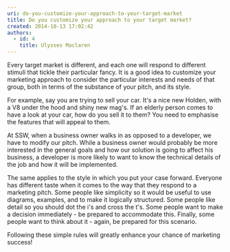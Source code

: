 ```yaml
---
uri: do-you-customize-your-approach-to-your-target-market
title: Do you customize your approach to your target market?
created: 2014-10-13 17:02:42
authors:
  - id: 4
    title: Ulysses Maclaren
---
```





<span class='intro'> <p>Every target market is different, and each one will respond to different stimuli that tickle their particular fancy. It is a good idea to customize your marketing approach to consider the particular interests and needs of that group, both in terms of the substance of your pitch, and its style.</p>
<p>For example, say you are trying to sell your car. It's a nice new Holden, with a V8 under the hood and shiny new mag's. If an elderly person comes to have a look at your car, how do you sell it to them? You need to emphasise the features that will appeal to them.​</p> </span>

<p>At SSW, when a business owner walks in as opposed to a developer, we have to modify our pitch. While a business owner would probably be more interested in the general goals and how our solution is going to affect his business, a developer is more likely to want to know the technical details of the job and how it will be implemented.</p><p>The same applies to the style in which you put your case forward. Everyone has different taste when it comes to the way that they respond to a marketing pitch. Some people like simplicity so it would be useful to use diagrams, examples, and to make it logically structured. Some people like detail so you should dot the i's and cross the t's. Some people want to make a decision immediately - be prepared to accommodate this. Finally, some people want to think about it - again, be prepared for this scenario.</p>
<p>Following these simple rules will greatly enhance your chance of marketing success!​</p>


